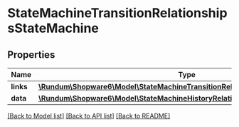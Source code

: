 # StateMachineTransitionRelationshipsStateMachine

## Properties
Name | Type | Description | Notes
------------ | ------------- | ------------- | -------------
**links** | [**\Rundum\Shopware6\Model\StateMachineTransitionRelationshipsStateMachineLinks**](StateMachineTransitionRelationshipsStateMachineLinks.md) |  | [optional] 
**data** | [**\Rundum\Shopware6\Model\StateMachineHistoryRelationshipsStateMachineData**](StateMachineHistoryRelationshipsStateMachineData.md) |  | [optional] 

[[Back to Model list]](../../README.md#documentation-for-models) [[Back to API list]](../../README.md#documentation-for-api-endpoints) [[Back to README]](../../README.md)

